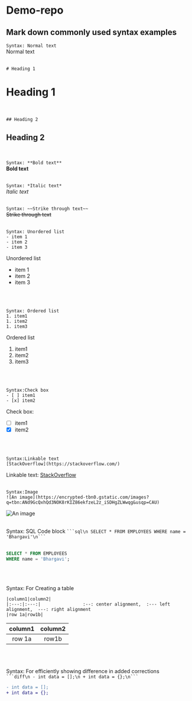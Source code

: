 # Demo-repo

## Mark down commonly used syntax examples

`Syntax: Normal text`
<br/>
Normal text
<br/>
<br/>

`# Heading 1`
# Heading 1
<br/>

`## Heading 2`
## Heading 2
<br/>

`Syntax: **Bold text**`
<br/>
**Bold text**
<br/>
<br/>

`Syntax: *Italic text*`
<br/>
*Italic text*
<br/>
<br/>

`Syntax: ~~Strike through text~~`
<br/>
~~Strike through text~~
<br/>
<br/>

```
Syntax: Unordered list
- item 1
- item 2 
- item 3
```
Unordered list
- item 1
- item 2 
- item 3
<br/>
<br/>

```
Syntax: Ordered list
1. item1
1. item2
1. item3
```
Ordered list
1. item1
1. item2
1. item3
<br/>
<br/>

```
Syntax:Check box
- [ ] item1 
- [x] item2
```
Check box:
- [ ] item1 
- [x] item2
<br/>
<br/>

```
Syntax:Linkable text
[StackOverflow](https://stackoverflow.com/)
```
Linkable text:
[StackOverflow](https://stackoverflow.com/)
<br/>
<br/>

```
Syntax:Image
![An image](https://encrypted-tbn0.gstatic.com/images?q=tbn:ANd9GcQxhQd3NOK8rKIZ86ekfzeL2z_iSDHgZLWwqg&usqp=CAU)
```
![An image](https://encrypted-tbn0.gstatic.com/images?q=tbn:ANd9GcQxhQd3NOK8rKIZ86ekfzeL2z_iSDHgZLWwqg&usqp=CAU)
<br/>
<br/>


Syntax: SQL Code block
` ```sql\n SELECT * FROM EMPLOYEES WHERE name = 'Bhargavi'\n``` `
<br/>
<br/>
```sql
SELECT * FROM EMPLOYEES
WHERE name = 'Bhargavi';
```
<br/>
<br/>

Syntax: For Creating a table
```
|column1|column2|
|:---:|:---:|                :--: center alignment,  :--- left alignment,  ---: right alignment
|row 1a|row1b|
```
|column1|column2|
|:---:|:---:|
|row 1a|row1b|

<br/>
<br/>

Syntax: For efficiently showing difference in added corrections
<br/>
` ```diff\n - int data = [];\n + int data = {};\n``` `

```diff
- int data = [];
+ int data = {};
```
<br/>
<br/>
